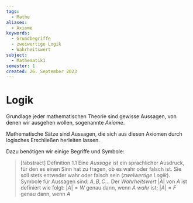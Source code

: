 ```yaml
---
tags:
  - Mathe
aliases:
  - Axiome
keywords:
  - Grundbegriffe
  - zweiwertige Logik
  - Wahrheitswert
subject:
  - Mathematik1
semester: 1
created: 26. September 2023
---
```

 

# Logik

Grundlage jeder mathematischen Theorie sind gewisse Aussagen, von denen wir ausgehen wollen, sogenannte *Axiome*.

Mathematische Sätze sind Aussagen, die sich aus  diesen Axiomen durch logisches Erschließen herleiten lassen.

Dazu benötigen wir einige Begriffe und Symbole:

> [!abstract] Definition 1.1
> Eine *Aussage* ist ein sprachlicher Ausdruck, für den es einen Sinn hat zu fragen, ob es wahr oder falsch ist.
> Sie soll stets entweder wahr oder falsch sein (*zweiwertige Logik*). 
> Symbole für Aussagen sind: $A, B, C\dots$
> Der *Wahrheitswert* $|A|$ von $A$ ist definiert wie folgt:
> 	$|A| = W$ genau dann, wenn $A$ *wahr* ist;
> 	$|A| = F$ genau dann, wenn $A$